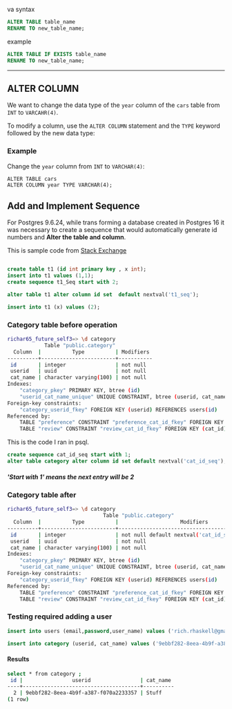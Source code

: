 va
syntax
```sql
ALTER TABLE table_name
RENAME TO new_table_name;
```
example
```sql
ALTER TABLE IF EXISTS table_name
RENAME TO new_table_name;
```

---

## ALTER COLUMN

We want to change the data type of the `year` column of the `cars` table from `INT` to `VARCAHR(4)`.

To modify a column, use the `ALTER COLUMN` statement and the `TYPE` keyword followed by the new data type:

### Example

Change the `year` column from `INT` to `VARCHAR(4)`:

```
ALTER TABLE cars  
ALTER COLUMN year TYPE VARCHAR(4);
```

## Add and Implement Sequence

For Postgres 9.6.24, while trans forming a database created in Postgres 16 it was necessary to create a sequence that would automatically generate id numbers and **Alter the table and column**.

This is sample code from [Stack Exchange](https://dba.stackexchange.com/questions/285869/add-auto-increment-to-already-existing-primary-key-column-postgresql)
```sql

create table t1 (id int primary key , x int);
insert into t1 values (1,1);
create sequence t1_Seq start with 2;

alter table t1 alter column id set  default nextval('t1_seq');

insert into t1 (x) values (2);

```

### Category table before operation
```bash
richar65_future_self3=> \d category
            Table "public.category"
  Column  |          Type          | Modifiers 
----------+------------------------+-----------
 id       | integer                | not null
 userid   | uuid                   | not null
 cat_name | character varying(100) | not null
Indexes:
    "category_pkey" PRIMARY KEY, btree (id)
    "userid_cat_name_unique" UNIQUE CONSTRAINT, btree (userid, cat_name)
Foreign-key constraints:
    "category_userid_fkey" FOREIGN KEY (userid) REFERENCES users(id)
Referenced by:
    TABLE "preference" CONSTRAINT "preference_cat_id_fkey" FOREIGN KEY (cat_id) REFERENCES category(id) ON DELETE CASCADE
    TABLE "review" CONSTRAINT "review_cat_id_fkey" FOREIGN KEY (cat_id) REFERENCES category(id)

```

This is the code I ran in psql. 
```sql
create sequence cat_id_seq start with 1;
alter table category alter column id set default nextval('cat_id_seq');

```
##### '**Start with 1' means the next entry will be 2**
### Category table after
```bash
richar65_future_self3=> \d category
                               Table "public.category"
  Column  |          Type          |                    Modifiers                     
----------+------------------------+--------------------------------------------------
 id       | integer                | not null default nextval('cat_id_seq'::regclass)
 userid   | uuid                   | not null
 cat_name | character varying(100) | not null
Indexes:
    "category_pkey" PRIMARY KEY, btree (id)
    "userid_cat_name_unique" UNIQUE CONSTRAINT, btree (userid, cat_name)
Foreign-key constraints:
    "category_userid_fkey" FOREIGN KEY (userid) REFERENCES users(id)
Referenced by:
    TABLE "preference" CONSTRAINT "preference_cat_id_fkey" FOREIGN KEY (cat_id) REFERENCES category(id) ON DELETE CASCADE
    TABLE "review" CONSTRAINT "review_cat_id_fkey" FOREIGN KEY (cat_id) REFERENCES category(id)

```

### Testing required adding a user
```sql
insert into users (email,password,user_name) values ('rich.rhaskell@gmail.com', '$2b$10$jf6aIIpO974uC9hMzQtGC.wGD0In49aLcwdDhSoI0IV2WX/vKxC6q' ,'luckyman');

insert into category (userid, cat_name) values ('9ebbf282-8eea-4b9f-a387-f070a2233357','Stuff');

```

#### Results
```bash
select * from category ;
 id |                userid                | cat_name 
----+--------------------------------------+----------
  2 | 9ebbf282-8eea-4b9f-a387-f070a2233357 | Stuff
(1 row)

```
